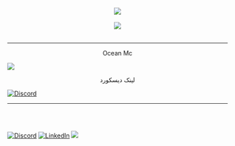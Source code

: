 
<br/>  

<div align="center"><img src="https://github-readme-stats.vercel.app/api?username=alireza009d&theme=shadow_green&hide_border=true&include_all_commits=false&count_private=true" align="center" /></div>  

<br/>  

<div align="center"><img src="https://github-readme-stats.vercel.app/api/top-langs/?username=alireza009d&theme=shadow_green&hide_border=true&include_all_commits=false&count_private=true&layout=compact" align="center" /></div>  

<br>
<hr>

<p align="center" style="size: 20px" font-family: Impact, sans-serif;>Ocean Mc</p>

<img align="center" src="https://cdn.discordapp.com/attachments/1227218621604827243/1291154117871276055/OceanMcLogo.png?ex=67122e3a&is=6710dcba&hm=3a470bd849a37367dfe5c5fe7269d16336adbf0ecf0fa9dabe4eb7421e0fcafe&">

<p align="center" style="size: 15px">لینک دیسکورد</p>

[![Discord](https://img.shields.io/badge/Discord-%237289DA.svg?logo=discord&logoColor=white)](https://discord.gg/dh3Rwar5V2)

<hr>
<br><br>  

[![Discord](https://img.shields.io/badge/Discord-%237289DA.svg?logo=discord&logoColor=white)](https://discord.gg/dh3Rwar5V2)
[![LinkedIn](https://img.shields.io/badge/LinkedIn-%230077B5.svg?logo=linkedin&logoColor=white)](https://linkedin.com/in/alireza009d) 
[![](https://visitcount.itsvg.in/api?id=alireza009d&icon=9&color=3)](https://discord.gg/dh3Rwar5V2)
